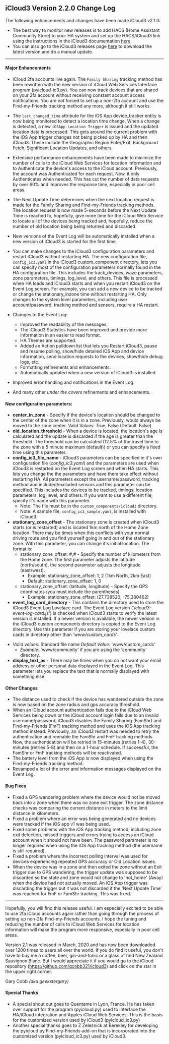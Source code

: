 ## iCloud3 Version 2.2.0 Change Log

The following enhancements and changes have been made iCloud3 v2.1.0:

* The best way to monitor new releases is to add HACS (Home Assistant Community Store) to your HA system and set up the HACS/iCloud3 link using the instructions in the iCloud3 documentation [here](https://gcobb321.github.io/icloud3/#/chapters/3-hacs). 
* You can also go to the iCloud3 releases page [here](https://github.com/gcobb321/icloud3/releases) to download the latest version and do a manual update.

------

#### Major Enhancements

* iCloud 2fa accounts live again. The `Family Sharing` tracking method has been rewritten with the new version of iCloud Web Services Interface program (pyicloud-ic3.py). You can now track devices that are shared on your 2fa account without receiving constant account access notifications. You are not forced to set up a non-2fa account and use the Find-my-Friends tracking method any more, although it still works.

* The `last_changed_time` attribute for the iOS App device_tracker entity is now being monitored to detect a location time change. When a change is detected, a new `iOSApp Location Trigger` is issued and the updated location data is processed. This gets around the current problem with the iOS App trigger changes not being picked up by HA and then iCloud3. These include the Geographic Region Enter/Exit, Background Fetch, Significant Location Updates, and others.

* Extensive performance enhancements have been made to minimize the number of calls to the iCloud Web Services for location information and to Authenticate the device's access to the iCloud account. Previously, the account was Authenticated for each request. Now, it only Authenticates when needed. This has cut the number of data requests by over 60% and improves the response time, especially in poor cell areas.

* The Next Update Time determines when the next location request is made for the Family Sharing and Find-my-Friends tracking methods. The location request is now made 5-seconds before the Next Update Time is reached to, hopefully, give more time for the iCloud Web Service to locate all of the devices being tracked and, hopefully, reduce the number of old location being being returned and discarded.

* New versions of the Event Log will be automatically installed when a new version of iCloud3 is started for the first time.

* You can make changes to the iCloud3 configuration parameters and restart iCloud3 without restarting HA. The new configuration file, `config_ic3.yaml` in the iCloud3 custom_component directory, lets you can specify most of the configuration parameters normally found in the HA configuration file. This includes the track_devices, waze parameters, zone parameters, timings, log_level, and others. This file is processed when HA loads and iCloud3 starts and when you restart iCloud3 on the Event Log screen. For example, you can add a new device to be tracked or change the stationary_inzone time without restarting HA. Only changes to the system level parameters, including user account/password, tracking method and sensors, require a HA restart.

* Changes to the Event Log:

  * Improved the readability of the messages. 
  * The iCloud3 Statistics have been improved and provide more information in an easier to read format.
  * HA Themes are supported.
  * Added an Action pulldown list that lets you Restart iCloud3, pause and resume polling, show/hide detailed iOS App and device information, send location requests to the devices, show/hide debug logs, etc.
  * Formatting refinements and enhancements.
  * Automatically updated when a new version of iCloud3 is installed.

* Improved error handling and  notifications in the Event Log.

* And many other *under the covers* refinements and enhancements.

  

#### New configuration parameters:

* **center_in_zone** - Specify if the device's location should be changed to the center of the zone when it is in a zone. Previously, would always be moved to the zone center. Valid Values: True, False  (Default: False)
* **old_location_threshold** - When a device is located, the location's age is calculated and the update is discarded if the age is greater than the threshold. The threshold can be calculated (12.5% of the travel time to the zone with a 5 minute maximum (default)) or you can specify a fixed time using this parameter.
* **config_ic3_file_name** - iCloud3 parameters can be specified in it's own configuration file (*config_ic3.yaml*) and the parameters are used when iCloud3 is restarted on the Event Log screen and when HA starts. This lets you change the the parameters and have them take effect without restarting HA. All parameters except the username/password, tracking method and included/excluded sensors and this parameter can be specified. This includes the devices to be tracked, timings, location parameters, log_level, and others. If you want to use a different file, specify it's name with this parameter. 
  * Note: The file must be in the `custom_components/icloud3` directory.
  * Note: A sample file, `config_ic3_sample.yaml`, is installed with iCloud3.
* **stationary_zone_offset** - The stationary zone is created when iCloud3 starts (or is restarted) and is located 1km north of the Home Zone location. There may be times when this conflicts with your normal driving route and you find yourself going in and out of the stationary zone. With this parameter, you can change it's initial location. The format is:
  * stationary_zone_offset: #,# - Specify the number of kilometers from the Home zone. The first parameter adjusts the latitude (north/south), the second parameter adjusts the longitude (east/west).
    * Example: stationary_zone_offset: 1, 2 (1km North, 2km East)
    * Default: stationary_zone_offset: 1, 0
  * stationary_zone_offset: (latitude, longitude) - Specify the GPS coordinates (you must include the parentheses). 
    * Example: stationary_zone_offset: (27.738520, -75.380462)
* **event_log_card_directory**  - This contains the directory used to store the iCloud3 Event Log Lovelace card. The Event Log version (*'icloud3-event-log-card.js'*) is checked when iCloud3 starts to verify the latest version is installed. If a newer version is available, the newer version in the iCloud3 custom components directory is copied to the Event Log directory. Use this parameter if you are storing your lovelace custom cards in directory other than *'www/custom_cards'*..
- *Valid values:* Standard file name *Default Value:* 'www/custom_cards'
  - *Example:* 'www/community' if you are using the 'community' directory.
- **display_text_as** - There may be times when you do not want your email address or other personal data displayed in the Event Log. This parameter lets you replace the text that is normally displayed with something else. 

#### Other Changes

* The distance used to check if the device has wandered outside the zone is now based on the zone radius and gps accuracy threshold.
* When an iCloud account authentication fails due to the iCloud Web Services being down or the iCloud account login fails due to an invalid username/password, iCloud3 disables the Family Sharing (FamShr) and Find-my-Friends (FmF) tracking method and uses the iOS App tracking method instead. Previously, an iCloud3 restart was needed to retry the authentication and reenable the FamShr and FmF tracking methods. Now, the authentication will be retried in 15-minutes (retries 1-4), 30-minutes (retries 5-8) and then on a 1-hour schedule. If successful, the FamShr or FmF tracking methods will be reactivated.
* The battery level from the iOS App is now displayed when using the Find-my-Friends tracking method.
* Revamped a lot of the error and information messages displayed on the Event Log.

#### Bug Fixes

- Fixed a GPS wandering problem where the device would not be moved back into a zone when there was no zone exit trigger. The zone distance checks was comparing the current distance in meters to the limit distance in kilometers.
- Fixed a problem where an error was being generated and no devices were tracked if the iOS app v1 was being used.
- Fixed some problems with the iOS App tracking method, including zone exit detection, missed triggers and errors trying to access an iCloud account when it should not have been. The password parameter is no longer required when using the iOS App tracking method (the username is still required).
- Fixed a problem where the incorrect polling interval was used for devices experiencing repeated GPS accuracy or Old Location issues.
- When the device was in a zone and then exited the zone without an Exit trigger due to GPS wandering, the trigger update was supposed to be discarded so the state and zone would not change to 'not_home' (Away) when the device had not actually moved. An iOS App trigger was discarding the trigger but it was not discarded if the 'Next Update Time' was reached for FmF or FamShr tracking. This was fixed.

------

Hopefully, you will find this release useful. I am especially excited to be able to use 2fa iCloud accounts again rather than going through the process of setting up non-2fa Find-my-Friends accounts. I hope the tuning and reducing the number of calls to iCloud Web Services for location information will make the program more responsive, especially in poor cell areas.

Version 2.1 was released in March, 2020 and has now been downloaded over 1200 times to users all over the world. If you do find it useful, you don't have to buy me a coffee, beer, gin-and-tonic or a glass of find New Zealand Sauvignon Blanc. But I would appreciate it if you would go to the iCloud repository (https://github.com/gcobb321/icloud3) and click on the star in the upper right corner.

Gary Cobb *(aka geekstergary)*



#### Special Thanks

* A special shout out goes to Quentame in Lyon, France. He has taken over support for the program (pyicloud.py) used to interface the HA/iCloud integration and Apples iCloud Web Services. This is the basis for the customized version used by iCloud3 (pyicloud_ic3.py)
* Another special thanks goes to Z Zeleznick at Berekley for developing the pyicloud.py Find-my-Friends add-on that is incorporated into the customized version (pyicloud_ic3.py) used by iCloud3.